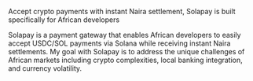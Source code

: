 Accept crypto payments with instant Naira settlement, Solapay is built specifically for African developers

Solapay is a payment gateway that enables African developers to easily accept USDC/SOL payments via Solana while receiving instant Naira settlements. My goal with Solapay is to address the unique challenges of African markets including crypto complexities, local banking integration, and currency volatility.

